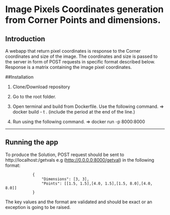 # **Image Pixels Coordinates generation from Corner Points and dimensions**.

## Introduction

A webapp that return pixel coordinates is response to the Corner coordinates and size of the image. The coordinates and size is passed to the server in form of POST requests in specific format described below. Response is a matrix containing the image pixel coordinates.

##Installation

1. Clone/Download repository

2. Go to the root folder.

3. Open terminal and build from Dockerfile. Use the following command.
   => docker build - t <SomeName> . (include the period at the end of the line.)
4. Run using the following command.
   => docker run -p 8000:8000 <SomeName>

---

## Running the app

To produce the Solution, POST request should be sent to http://localhost:<portnumber>/getvals e.g (http://0.0.0.0:8000/getval) in the following format:

                {
                    "Dimensions": [3, 3],
                    "Points": [[1.5, 1.5],[4.0, 1.5],[1.5, 8.0],[4.0, 8.0]]
                }

The key values and the format are validated and should be exact or an exception is going to be raised.
